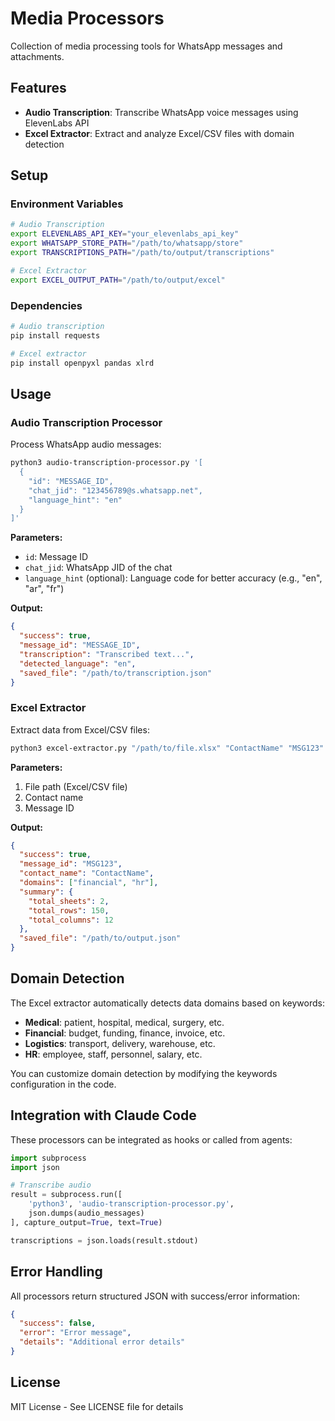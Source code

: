 # Media Processors

Collection of media processing tools for WhatsApp messages and attachments.

## Features

- **Audio Transcription**: Transcribe WhatsApp voice messages using ElevenLabs API
- **Excel Extractor**: Extract and analyze Excel/CSV files with domain detection

## Setup

### Environment Variables

```bash
# Audio Transcription
export ELEVENLABS_API_KEY="your_elevenlabs_api_key"
export WHATSAPP_STORE_PATH="/path/to/whatsapp/store"
export TRANSCRIPTIONS_PATH="/path/to/output/transcriptions"

# Excel Extractor
export EXCEL_OUTPUT_PATH="/path/to/output/excel"
```

### Dependencies

```bash
# Audio transcription
pip install requests

# Excel extractor
pip install openpyxl pandas xlrd
```

## Usage

### Audio Transcription Processor

Process WhatsApp audio messages:

```bash
python3 audio-transcription-processor.py '[
  {
    "id": "MESSAGE_ID",
    "chat_jid": "123456789@s.whatsapp.net",
    "language_hint": "en"
  }
]'
```

**Parameters:**
- `id`: Message ID
- `chat_jid`: WhatsApp JID of the chat
- `language_hint` (optional): Language code for better accuracy (e.g., "en", "ar", "fr")

**Output:**
```json
{
  "success": true,
  "message_id": "MESSAGE_ID",
  "transcription": "Transcribed text...",
  "detected_language": "en",
  "saved_file": "/path/to/transcription.json"
}
```

### Excel Extractor

Extract data from Excel/CSV files:

```bash
python3 excel-extractor.py "/path/to/file.xlsx" "ContactName" "MSG123"
```

**Parameters:**
1. File path (Excel/CSV file)
2. Contact name
3. Message ID

**Output:**
```json
{
  "success": true,
  "message_id": "MSG123",
  "contact_name": "ContactName",
  "domains": ["financial", "hr"],
  "summary": {
    "total_sheets": 2,
    "total_rows": 150,
    "total_columns": 12
  },
  "saved_file": "/path/to/output.json"
}
```

## Domain Detection

The Excel extractor automatically detects data domains based on keywords:

- **Medical**: patient, hospital, medical, surgery, etc.
- **Financial**: budget, funding, finance, invoice, etc.
- **Logistics**: transport, delivery, warehouse, etc.
- **HR**: employee, staff, personnel, salary, etc.

You can customize domain detection by modifying the keywords configuration in the code.

## Integration with Claude Code

These processors can be integrated as hooks or called from agents:

```python
import subprocess
import json

# Transcribe audio
result = subprocess.run([
    'python3', 'audio-transcription-processor.py',
    json.dumps(audio_messages)
], capture_output=True, text=True)

transcriptions = json.loads(result.stdout)
```

## Error Handling

All processors return structured JSON with success/error information:

```json
{
  "success": false,
  "error": "Error message",
  "details": "Additional error details"
}
```

## License

MIT License - See LICENSE file for details
